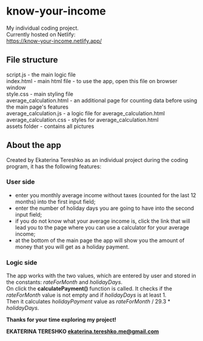 # know-your-income  

My individual coding project.  
Currently hosted on Netlify:  
https://know-your-income.netlify.app/

## File structure
script.js - the main logic file  
index.html - main html file - to use the app, open this file on browser window  
style.css - main styling file  
average_calculation.html - an additional page for counting data before using the main page's features  
average_calculation.js - a logic file for average_calculation.html  
average_calculation.css - styles for average_calculation.html  
assets folder - contains all pictures  

## About the app
Created by Ekaterina Tereshko as an individual project during the coding program, it has the following features:

### User side  
- enter you monthly average income without taxes (counted for the last 12 months) into the first input field;
- enter the number of holiday days you are going to have into the second input field;
- if you do not know what your average income is, click the link that will lead you to the page where you can use a calculator for your average income;
- at the bottom of the main page the app will show you the amount of money that you will get as a holiday payment.  

### Logic side  
The app works with the two values, which are entered by user and stored in the constants: _rateForMonth_ and _holidayDays_.  
On click the **calculatePayment()** function is called. It checks if the _rateForMonth_ value is not empty and if _holidayDays_ is at least 1.  
Then it calculates _holidayPayment_ value as _rateForMonth_ / 29.3 * _holidayDays_.

**Thanks for your time exploring my project!**

**EKATERINA TERESHKO
ekaterina.tereshko.me@gmail.com**
